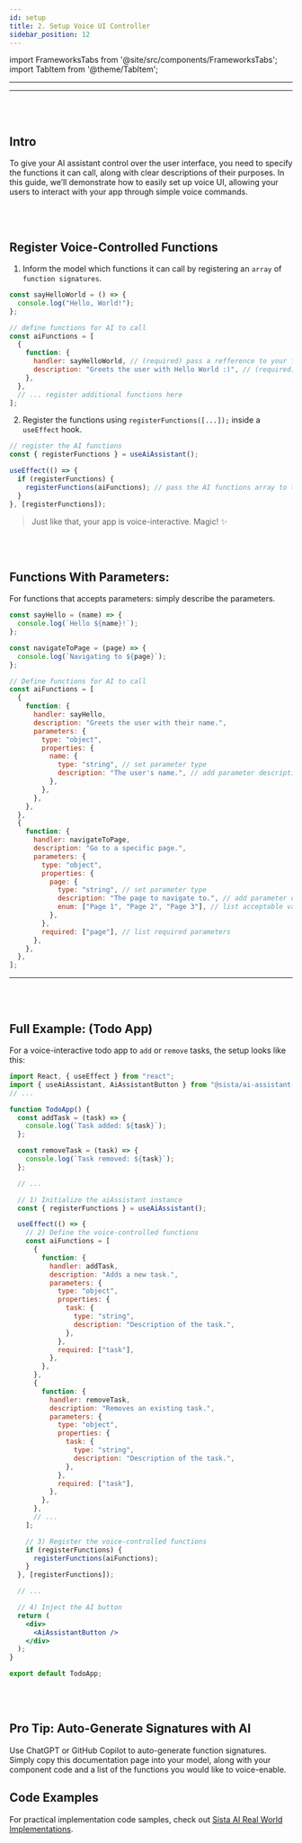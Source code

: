 ```yaml
---
id: setup
title: 2. Setup Voice UI Controller
sidebar_position: 12
---
```


import FrameworksTabs from '@site/src/components/FrameworksTabs';
import TabItem from '@theme/TabItem';

---

<FrameworksTabs>
<TabItem value='react'>

---

<br/>
<br/>

## Intro

To give your AI assistant control over the user interface, you need to specify the functions it can call, along with clear descriptions of their purposes. In this guide, we’ll demonstrate how to easily set up voice UI, allowing your users to interact with your app through simple voice commands.

<br/>
<br/>

## Register Voice-Controlled Functions

1. Inform the model which functions it can call by registering an `array` of `function signatures`.

```jsx
const sayHelloWorld = () => {
  console.log("Hello, World!");
};

// define functions for AI to call
const aiFunctions = [
  {
    function: {
      handler: sayHelloWorld, // (required) pass a refference to your function
      description: "Greets the user with Hello World :)", // (required) its important to include clear description (our smart AI automatically handles different variations.)
    },
  },
  // ... register additional functions here
];
```

2. Register the functions using `registerFunctions([...]);` inside a `useEffect` hook.

```jsx
// register the AI functions
const { registerFunctions } = useAiAssistant();

useEffect(() => {
  if (registerFunctions) {
    registerFunctions(aiFunctions); // pass the AI functions array to the Assistant
  }
}, [registerFunctions]);
```

> Just like that, your app is voice-interactive. Magic! :sparkles:

<br/>
<br/>

## Functions With Parameters:

For functions that accepts parameters: simply describe the parameters.

```jsx
const sayHello = (name) => {
  console.log(`Hello ${name}!`);
};

const navigateToPage = (page) => {
  console.log(`Navigating to ${page}`);
};

// Define functions for AI to call
const aiFunctions = [
  {
    function: {
      handler: sayHello,
      description: "Greets the user with their name.",
      parameters: {
        type: "object",
        properties: {
          name: {
            type: "string", // set parameter type
            description: "The user's name.", // add parameter description
          },
        },
      },
    },
  },
  {
    function: {
      handler: navigateToPage,
      description: "Go to a specific page.",
      parameters: {
        type: "object",
        properties: {
          page: {
            type: "string", // set parameter type
            description: "The page to navigate to.", // add parameter description
            enum: ["Page 1", "Page 2", "Page 3"], // list acceptable values
          },
        },
        required: ["page"], // list required parameters
      },
    },
  },
];
```

---

<br/>
<br/>

## Full Example: (Todo App)

For a voice-interactive todo app to `add` or `remove` tasks, the setup looks like this:

```jsx
import React, { useEffect } from "react";
import { useAiAssistant, AiAssistantButton } from "@sista/ai-assistant-react";
// ...

function TodoApp() {
  const addTask = (task) => {
    console.log(`Task added: ${task}`);
  };

  const removeTask = (task) => {
    console.log(`Task removed: ${task}`);
  };

  // ...

  // 1) Initialize the aiAssistant instance
  const { registerFunctions } = useAiAssistant();

  useEffect(() => {
    // 2) Define the voice-controlled functions
    const aiFunctions = [
      {
        function: {
          handler: addTask,
          description: "Adds a new task.",
          parameters: {
            type: "object",
            properties: {
              task: {
                type: "string",
                description: "Description of the task.",
              },
            },
            required: ["task"],
          },
        },
      },
      {
        function: {
          handler: removeTask,
          description: "Removes an existing task.",
          parameters: {
            type: "object",
            properties: {
              task: {
                type: "string",
                description: "Description of the task.",
              },
            },
            required: ["task"],
          },
        },
      },
      // ...
    ];

    // 3) Register the voice-controlled functions
    if (registerFunctions) {
      registerFunctions(aiFunctions);
    }
  }, [registerFunctions]);

  // ...

  // 4) Inject the AI button
  return (
    <div>
      <AiAssistantButton />
    </div>
  );
}

export default TodoApp;
```

<br/>
<br/>

## Pro Tip: Auto-Generate Signatures with AI

Use ChatGPT or GitHub Copilot to auto-generate function signatures. Simply copy this documentation page into your model, along with your component code and a list of the functions you would like to voice-enable.

## Code Examples

For practical implementation code samples, check out [Sista AI Real World Implementations](/intro/#real-world-implementations).

</TabItem>

</FrameworksTabs>
